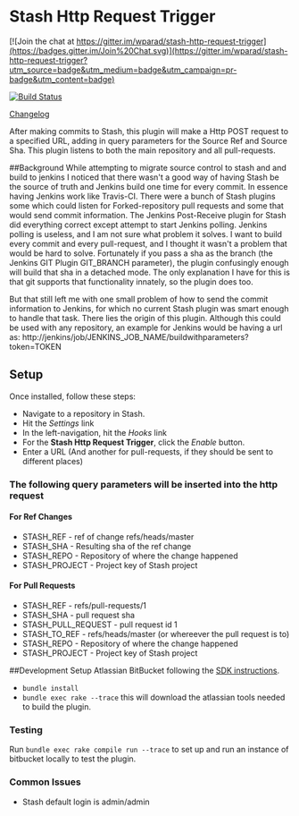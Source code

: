 # Stash Http Request Trigger

[![Join the chat at https://gitter.im/wparad/stash-http-request-trigger](https://badges.gitter.im/Join%20Chat.svg)](https://gitter.im/wparad/stash-http-request-trigger?utm_source=badge&utm_medium=badge&utm_campaign=pr-badge&utm_content=badge)

[![Build Status](https://travis-ci.org/wparad/stash-http-request-trigger.svg?branch=master)](https://travis-ci.org/wparad/stash-http-request-trigger)

[Changelog](./CHANGELOG.md)

After making commits to Stash, this plugin will make a Http POST request to a specified URL, adding in query parameters for the Source Ref and Source Sha.  This plugin listens to both the main repository and all pull-requests.

##Background
While attempting to migrate source control to stash and and build to jenkins I noticed that there wasn't a good way of having Stash be the source of truth and Jenkins build one time for every commit.  In essence having Jenkins work like Travis-CI.  There were a bunch of Stash plugins some which could listen for Forked-repository pull requests and some that would send commit information.  The Jenkins Post-Receive plugin for Stash did everything correct except attempt to start Jenkins polling.  Jenkins polling is useless, and I am not sure what problem it solves.  I want to build every commit and every pull-request, and I thought it wasn't a problem that would be hard to solve.  Fortunately if you pass a sha as the branch (the Jenkins GIT Plugin GIT_BRANCH parameter), the plugin confusingly enough will build that sha in a detached mode.  The only explanation I have for this is that git supports that functionality innately, so the plugin does too.

But that still left me with one small problem of how to send the commit information to Jenkins, for which no current Stash plugin was smart enough to handle that task.  There lies the origin of this plugin.  Although this could be used with any repository, an example for Jenkins would be having a url as:
http://jenkins/job/JENKINS_JOB_NAME/buildwithparameters?token=TOKEN

## Setup

Once installed, follow these steps:
- Navigate to a repository in Stash.
- Hit the *Settings* link
- In the left-navigation, hit the *Hooks* link
- For the **Stash Http Request Trigger**, click the *Enable* button.
- Enter a URL (And another for pull-requests, if they should be sent to different places)


### The following query parameters will be inserted into the http request
#### For Ref Changes
* STASH_REF - ref of change refs/heads/master
* STASH_SHA - Resulting sha of the ref change
* STASH_REPO - Repository of where the change happened
* STASH_PROJECT - Project key of Stash project

#### For Pull Requests
* STASH_REF - refs/pull-requests/1
* STASH_SHA - pull request sha
* STASH_PULL_REQUEST - pull request id 1
* STASH_TO_REF - refs/heads/master (or whereever the pull request is to)
* STASH_REPO - Repository of where the change happened
* STASH_PROJECT - Project key of Stash project

##Development
Setup Atlassian BitBucket following the [SDK instructions](https://developer.atlassian.com/docs/getting-started/set-up-the-atlassian-plugin-sdk-and-build-a-project/install-the-atlassian-sdk-on-a-linux-or-mac-system).

* `bundle install`
* `bundle exec rake --trace` this will download the atlassian tools needed to build the plugin.

### Testing
Run `bundle exec rake compile run --trace` to set up and run an instance of bitbucket locally to test the plugin.

### Common Issues
* Stash default login is admin/admin
